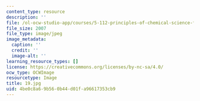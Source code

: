 ```yaml
---
content_type: resource
description: ''
file: /ol-ocw-studio-app/courses/5-112-principles-of-chemical-science-fall-2005/4be0c8a69b560b44d01fa96617353cb9_19.jpg
file_size: 2007
file_type: image/jpeg
image_metadata:
  caption: ''
  credit: ''
  image-alt: ''
learning_resource_types: []
license: https://creativecommons.org/licenses/by-nc-sa/4.0/
ocw_type: OCWImage
resourcetype: Image
title: 19.jpg
uid: 4be0c8a6-9b56-0b44-d01f-a96617353cb9
---
```

